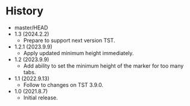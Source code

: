 # History

 - master/HEAD
 - 1.3 (2024.2.2)
   * Prepare to support next version TST.
 - 1.2.1 (2023.9.9)
   * Apply updated minimum height immediately.
 - 1.2 (2023.9.9)
   * Add ability to set the minimum height of the marker for too many tabs.
 - 1.1 (2022.9.13)
   * Follow to changes on TST 3.9.0.
 - 1.0 (2021.8.7)
   * Initial release.
